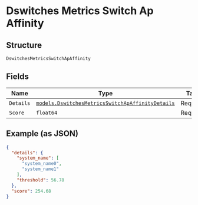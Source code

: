 
# Dswitches Metrics Switch Ap Affinity

## Structure

`DswitchesMetricsSwitchApAffinity`

## Fields

| Name | Type | Tags | Description |
|  --- | --- | --- | --- |
| `Details` | [`models.DswitchesMetricsSwitchApAffinityDetails`](../../doc/models/dswitches-metrics-switch-ap-affinity-details.md) | Required | - |
| `Score` | `float64` | Required | - |

## Example (as JSON)

```json
{
  "details": {
    "system_name": [
      "system_name0",
      "system_name1"
    ],
    "threshold": 56.78
  },
  "score": 254.68
}
```

